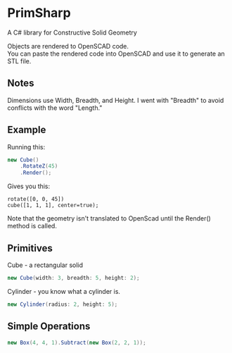 # PrimSharp

A C# library for Constructive Solid Geometry  

Objects are rendered to OpenSCAD code.  
You can paste the rendered code into OpenSCAD and use it to generate an STL file.  

## Notes

Dimensions use Width, Breadth, and Height.
I went with "Breadth" to avoid conflicts with the word "Length."

## Example

Running this: 

``` csharp
new Cube()
    .RotateZ(45)
    .Render();
```

Gives you this: 

``` openscad
rotate([0, 0, 45])
cube([1, 1, 1], center=true);
```

Note that the geometry isn't translated to OpenScad until the Render() method is called.

## Primitives

Cube - a rectangular solid

``` csharp
new Cube(width: 3, breadth: 5, height: 2);
```

Cylinder - you know what a cylinder is.

``` csharp
new Cylinder(radius: 2, height: 5);
```

## Simple Operations

``` csharp
new Box(4, 4, 1).Subtract(new Box(2, 2, 1));
```


